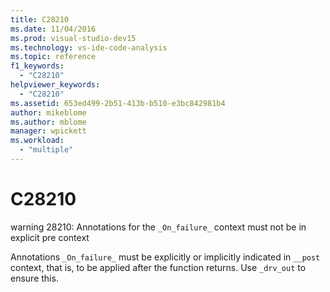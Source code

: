 ```yaml
---
title: C28210
ms.date: 11/04/2016
ms.prod: visual-studio-dev15
ms.technology: vs-ide-code-analysis
ms.topic: reference
f1_keywords:
  - "C28210"
helpviewer_keywords:
  - "C28210"
ms.assetid: 653ed499-2b51-413b-b510-e3bc842981b4
author: mikeblome
ms.author: mblome
manager: wpickett
ms.workload:
  - "multiple"
---
```

# C28210
warning 28210: Annotations for the `_On_failure_` context must not be in explicit pre context

 Annotations `_On_failure_` must be explicitly or implicitly indicated in `__post` context, that is, to be applied after the function returns.  Use `_drv_out` to ensure this.